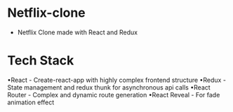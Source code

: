 # Netflix-clone
* Netflix Clone made with React and Redux 

# Tech Stack
   •React -
      Create-react-app with highly complex frontend structure
    •Redux -
       State management and redux thunk for asynchronous api calls
    •React Router - 
       Complex and dynamic route generation
   •React Reveal -
       For fade animation effect
       
       
  
